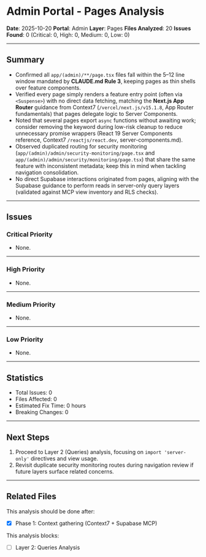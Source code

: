 # Admin Portal - Pages Analysis

**Date**: 2025-10-20
**Portal**: Admin
**Layer**: Pages
**Files Analyzed**: 20
**Issues Found**: 0 (Critical: 0, High: 0, Medium: 0, Low: 0)

---

## Summary

- Confirmed all `app/(admin)/**/page.tsx` files fall within the 5–12 line window mandated by **CLAUDE.md Rule 3**, keeping pages as thin shells over feature components.
- Verified every page simply renders a feature entry point (often via `<Suspense>`) with no direct data fetching, matching the **Next.js App Router** guidance from Context7 (`/vercel/next.js/v15.1.8`, App Router fundamentals) that pages delegate logic to Server Components.
- Noted that several pages export `async` functions without awaiting work; consider removing the keyword during low-risk cleanup to reduce unnecessary promise wrappers (React 19 Server Components reference, Context7 `/reactjs/react.dev`, server-components.md).
- Observed duplicated routing for security monitoring (`app/(admin)/admin/security-monitoring/page.tsx` and `app/(admin)/admin/security/monitoring/page.tsx`) that share the same feature with inconsistent metadata; keep this in mind when tackling navigation consolidation.
- No direct Supabase interactions originated from pages, aligning with the Supabase guidance to perform reads in server-only query layers (validated against MCP view inventory and RLS checks).

---

## Issues

### Critical Priority

- None.

---

### High Priority

- None.

---

### Medium Priority

- None.

---

### Low Priority

- None.

---

## Statistics

- Total Issues: 0
- Files Affected: 0
- Estimated Fix Time: 0 hours
- Breaking Changes: 0

---

## Next Steps

1. Proceed to Layer 2 (Queries) analysis, focusing on `import 'server-only'` directives and view usage.
2. Revisit duplicate security monitoring routes during navigation review if future layers surface related concerns.

---

## Related Files

This analysis should be done after:
- [x] Phase 1: Context gathering (Context7 + Supabase MCP)

This analysis blocks:
- [ ] Layer 2: Queries Analysis
